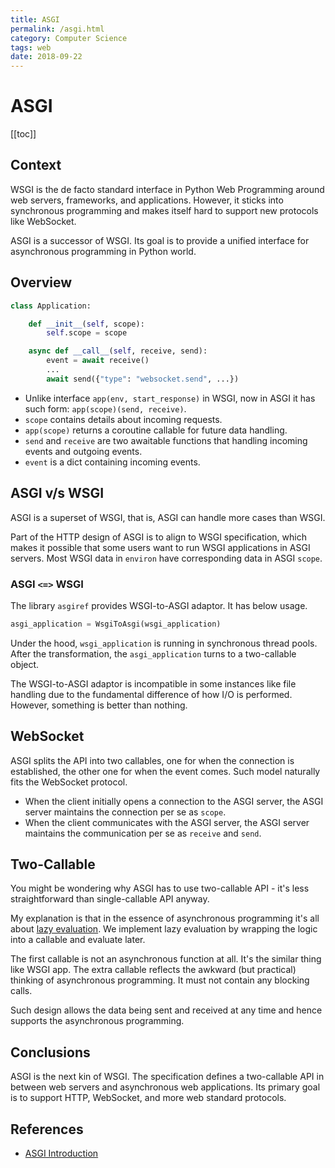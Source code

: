 ```yaml
---
title: ASGI
permalink: /asgi.html
category: Computer Science
tags: web
date: 2018-09-22
---
```


# ASGI

[[toc]]

## Context

WSGI is the de facto standard interface in Python Web Programming around web servers, frameworks, and applications.
However, it sticks into synchronous programming and makes itself hard to support new protocols like WebSocket.

ASGI is a successor of WSGI. Its goal is to provide a unified interface for asynchronous programming in Python world.

## Overview

```python
class Application:

    def __init__(self, scope):
        self.scope = scope

    async def __call__(self, receive, send):
        event = await receive()
        ...
        await send({"type": "websocket.send", ...})
```

* Unlike interface `app(env, start_response)` in WSGI, now in ASGI it has such form: `app(scope)(send, receive)`.
* `scope` contains details about incoming requests.
* `app(scope)` returns a coroutine callable for future data handling.
* `send` and `receive` are two awaitable functions that handling incoming events and outgoing events.
* `event` is a dict containing incoming events.

## ASGI v/s WSGI

ASGI is a superset of WSGI, that is, ASGI can handle more cases than WSGI.

Part of the HTTP design of ASGI is to align to WSGI specification, which makes it possible that some users want to run WSGI applications in ASGI servers.
Most WSGI data in `environ` have corresponding data in ASGI `scope`.

### ASGI `<=>` WSGI

The library `asgiref` provides WSGI-to-ASGI adaptor. It has below usage.

```python
asgi_application = WsgiToAsgi(wsgi_application)
```

Under the hood, `wsgi_application` is running in synchronous thread pools.  After the transformation, the `asgi_application` turns to a two-callable object.

The WSGI-to-ASGI adaptor is incompatible in some instances like file handling due to the fundamental difference of how I/O is performed. However, something is better than nothing.

## WebSocket

ASGI splits the API into two callables, one for when the connection is established, the other one for when the event comes.
Such model naturally fits the WebSocket protocol.

* When the client initially opens a connection to the ASGI server, the ASGI server maintains the connection per se as `scope`.
* When the client communicates with the ASGI server, the ASGI server maintains the communication per se as `receive` and `send`. 

## Two-Callable

You might be wondering why ASGI has to use two-callable API - it's less straightforward than single-callable API anyway.

My explanation is that in the essence of asynchronous programming it's all about [lazy evaluation](https://en.wikipedia.org/wiki/Lazy_evaluation). We implement lazy evaluation by wrapping the logic into a callable and evaluate later.

The first callable is not an asynchronous function at all. It's the similar thing like WSGI app.
The extra callable reflects the awkward (but practical) thinking of asynchronous programming. It must not contain any blocking calls.

Such design allows the data being sent and received at any time and hence supports the asynchronous programming.

## Conclusions

ASGI is the next kin of WSGI. The specification defines a two-callable API in between web servers and asynchronous web applications. Its primary goal is to support HTTP, WebSocket, and more web standard protocols.

## References

* [ASGI Introduction](https://asgi.readthedocs.io/en/latest/introduction.html)
